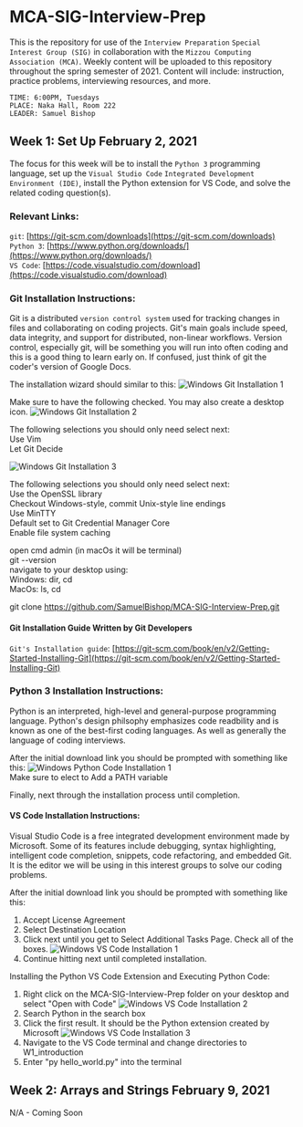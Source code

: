 # MCA-SIG-Interview-Prep

This is the repository for use of the `Interview Preparation` `Special Interest Group (SIG)` in collaboration with the `Mizzou Computing Association (MCA)`. Weekly content will be uploaded to this repository throughout the spring semester of 2021. Content will include: instruction, practice problems, interviewing resources, and more. 

```
TIME: 6:00PM, Tuesdays
PLACE: Naka Hall, Room 222
LEADER: Samuel Bishop
```

## Week 1: Set Up                          February 2, 2021

The focus for this week will be to install the `Python 3` programming language, set up the `Visual Studio Code` `Integrated Development Environment (IDE)`, install the Python extension for VS Code, and solve the related coding question(s).

### Relevant Links:
`git`: [https://git-scm.com/downloads](https://git-scm.com/downloads)  
`Python 3`: [https://www.python.org/downloads/](https://www.python.org/downloads/)  
`VS Code`: [https://code.visualstudio.com/download](https://code.visualstudio.com/download)  


### Git Installation Instructions:
Git is a distributed `version control system` used for tracking changes in files and collaborating on coding projects. Git's main goals include speed, data integrity, and support for distributed, non-linear workflows. Version control, especially git, will be something you will run into often coding and this is a good thing to learn early on. If confused, just think of git the coder's version of Google Docs.

The installation wizard should similar to this:
![Windows Git Installation 1](img/install_1.JPG)

Make sure to have the following checked. You may also create a desktop icon.
![Windows Git Installation 2](img/install_2.JPG)

The following selections you should only need select next:  
    Use Vim  
    Let Git Decide  

![Windows Git Installation 3](img/install_3.JPG)

The following selections you should only need select next:  
    Use the OpenSSL library  
    Checkout Windows-style, commit Unix-style line endings  
    Use MinTTY  
    Default set to Git Credential Manager Core  
    Enable file system caching  

open cmd admin (in macOs it will be terminal)  
git --version  
navigate to your desktop using:  
    Windows: dir, cd  
    MacOs: ls, cd  

git clone https://github.com/SamuelBishop/MCA-SIG-Interview-Prep.git



#### Git Installation Guide Written by Git Developers  
`Git's Installation guide`: [https://git-scm.com/book/en/v2/Getting-Started-Installing-Git](https://git-scm.com/book/en/v2/Getting-Started-Installing-Git)


### Python 3 Installation Instructions:
Python is an interpreted, high-level and general-purpose programming language. Python's design philsophy emphasizes code readbility and is known as one of the best-first coding languages. As well as generally the language of coding interviews.

After the initial download link you should be prompted with something like this:
![Windows Python Code Installation 1](img/py_install_1.JPG)  
Make sure to elect to Add a PATH variable

Finally, next through the installation process until completion.


#### VS Code Installation Instructions:
Visual Studio Code is a free integrated development environment made by Microsoft. Some of its features include debugging, syntax highlighting, intelligent code completion, snippets, code refactoring, and embedded Git. It is the editor we will be using in this interest groups to solve our coding problems.

After the initial download link you should be prompted with something like this:


1. Accept License Agreement
2. Select Destination Location
3. Click next until you get to Select Additional Tasks Page. Check all of the boxes.
![Windows VS Code Installation 1](img/vs_install_1.JPG)
4. Continue hitting next until completed installation.


Installing the Python VS Code Extension and Executing Python Code:
1. Right click on the MCA-SIG-Interview-Prep folder on your desktop and select "Open with Code"
![Windows VS Code Installation 2](img/vs_install_2.JPG)
2. Search Python in the search box
3. Click the first result. It should be the Python extension created by Microsoft
![Windows VS Code Installation 3](img/vs_install_3.JPG)
4. Navigate to the VS Code terminal and change directories to W1_introduction
5. Enter "py hello_world.py" into the terminal



## Week 2: Arrays and Strings               February 9, 2021

N/A - Coming Soon